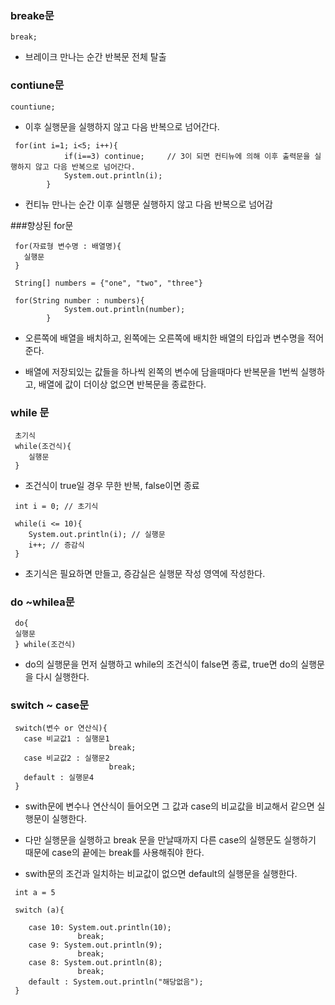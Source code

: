 ### breake문
``
break;
``
* 브레이크 만나는 순간 반복문 전체 탈출

### contiune문
```
countiune;
```
* 이후 실행문을 실행하지 않고 다음 반복으로 넘어간다.
```
 for(int i=1; i<5; i++){
            if(i==3) continue;     // 3이 되면 컨티뉴에 의해 이후 출력문을 실행하지 않고 다음 반복으로 넘어간다.
            System.out.println(i);
        }
```
* 컨티뉴 만나는 순간 이후 실행문 실행하지 않고 다음 반복으로 넘어감


###향상된 for문
```
 for(자료형 변수명 : 배열명){
   실행문
 }
```
```
 String[] numbers = {"one", "two", "three"}

 for(String number : numbers){
            System.out.println(number);
        }
```
* 오른쪽에 배열을 배치하고, 왼쪽에는 오른쪽에 배치한 배열의 타입과 변수명을 적어준다.

* 배열에 저장되있는 값들을 하나씩 왼쪽의 변수에 담을때마다 반복문을 1번씩 실행하고, 배열에 값이 더이상 없으면 반복문을 종료한다. 


### while 문
```
 초기식
 while(조건식){
    실행문
 }
```
* 조건식이 true일 경우 무한 반복, false이면 종료
```
 int i = 0; // 초기식

 while(i <= 10){
    System.out.println(i); // 실행문
    i++; // 증감식
 }
```
* 초기식은 필요하면 만들고, 증감실은 실행문 작성 영역에 작성한다. 

### do ~whilea문
```
 do{
 실행문 
 } while(조건식)
```
* do의 실행문을 먼저 실행하고 while의 조건식이 false면 종료, true면 do의 실행문을 다시 실행한다.

### switch ~ case문
```
 switch(변수 or 연산식){
   case 비교값1 : 실행문1
                      break;
   case 비교값2 : 실행문2
                      break;
   default : 실행문4
 }
```
* swith문에 변수나 연산식이 들어오면 그 값과 case의 비교값을 비교해서 같으면 실행문이 실행한다.

* 다만 실행문을 실행하고 break 문을 만날때까지 다른 case의 실행문도 실행하기 때문에 case의 끝에는 break를 사용해줘야 한다.

* swith문의 조건과 일치하는 비교값이 없으면 default의 실행문을 실행한다.
```
 int a = 5
 
 switch (a){
 
    case 10: System.out.println(10); 
               break;
    case 9: System.out.println(9);
               break;
    case 8: System.out.println(8);
               break;
    default : System.out.println("해당없음");
 }
``` 
